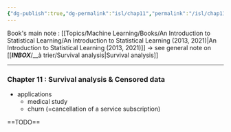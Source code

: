 ```yaml
---
{"dg-publish":true,"dg-permalink":"isl/chap11","permalink":"/isl/chap11/","dgHomeLink":true,"dgPassFrontmatter":false}
---
```



Book's main note : [[Topics/Machine Learning/Books/An Introduction to Statistical Learning/An Introduction to Statistical Learning (2013, 2021)|An Introduction to Statistical Learning (2013, 2021)]]
-> see general note on [[___INBOX___/__à trier/Survival analysis|Survival analysis]]

---
### Chapter 11 : Survival analysis & Censored data
- applications
	- medical study
	- churn (=cancellation of a service subscription)

==TODO==
